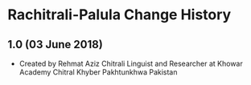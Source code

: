 Rachitrali-Palula Change History
=======================

1.0 (03 June 2018)
-----------------

* Created by Rehmat Aziz Chitrali Linguist and Researcher at Khowar Academy Chitral Khyber Pakhtunkhwa Pakistan

